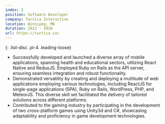 ```yaml
---
index: 2
position: Software Developer
company: Tactica Interactive
location: Winnipeg, MB
duration: 2012 - 2020
url: https://tactica.ca/
---
```

{: .list-disc .pl-4 .leading-loose}
- Successfully developed and launched a diverse array of mobile applications, spanning health and educational sectors, utilizing React Native and ReduxJS. Employed Ruby on Rails as the API server, ensuring seamless integration and robust functionality.
- Demonstrated versatility by creating and deploying a multitude of web applications employing various technologies, including ReactJS for single-page applications (SPA), Ruby on Rails, WordPress, PHP, and MeteorJS. This diverse skill set facilitated the delivery of tailored solutions across different platforms.
- Contributed to the gaming industry by participating in the development of two cross-platform games using Unity3d and C#, showcasing adaptability and proficiency in game development technologies.
